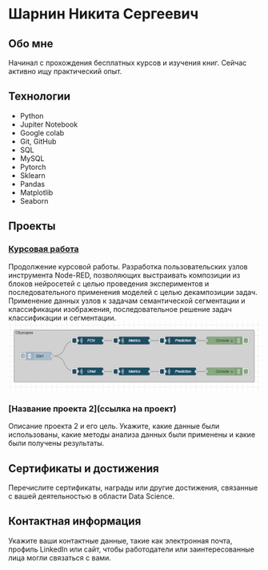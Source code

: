 # Шарнин Никита Сергеевич


## Обо мне

Начинал с прохождения бесплатных курсов и изучения книг. Сейчас активно ищу практический опыт.

## Технологии

+ Python
+ Jupiter Notebook
+ Google colab
+ Git, GitHub
+ SQL
+ MySQL
+ Pytorch
+ Sklearn
+ Pandas
+ Matplotlib
+ Seaborn

## Проекты

### [Курсовая работа](https://github.com/LoyMeding/My-repository/tree/main/Course%20work)

Продолжение курсовой работы. Разработка пользовательских узлов инструмента Node-RED, позволяющих выстраивать композиции из блоков нейросетей с целью проведения экспериментов и последовательного применения моделей с целью декампозиции задач. Применение данных узлов к задачам семантической сегментации и классификации изображения, последовательное решение задач классификации и сегментации.
![](https://github.com/LoyMeding/My-repository/blob/main/Course%20work/Node-red-screenshot.png)

### [Название проекта 2](ссылка на проект)

Описание проекта 2 и его цель. Укажите, какие данные были использованы, какие методы анализа данных были применены и какие были получены результаты.

## Сертификаты и достижения

Перечислите сертификаты, награды или другие достижения, связанные с вашей деятельностью в области Data Science.

## Контактная информация

Укажите ваши контактные данные, такие как электронная почта, профиль LinkedIn или сайт, чтобы работодатели или заинтересованные лица могли связаться с вами.
